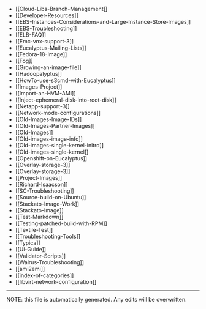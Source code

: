 * [[Cloud-Libs-Branch-Management]]
* [[Developer-Resources]]
* [[EBS-Instances-Considerations-and-Large-Instance-Store-Images]]
* [[EBS-Troubleshooting]]
* [[ELB-FAQ]]
* [[Emc-vnx-support-3]]
* [[Eucalyptus-Mailing-Lists]]
* [[Fedora-18-Image]]
* [[Fog]]
* [[Growing-an-image-file]]
* [[Hadoopalyptus]]
* [[HowTo-use-s3cmd-with-Eucalyptus]]
* [[Images-Project]]
* [[Import-an-HVM-AMI]]
* [[Inject-ephemeral-disk-into-root-disk]]
* [[Netapp-support-3]]
* [[Network-mode-configurations]]
* [[Old-Images-Image-IDs]]
* [[Old-Images-Partner-Images]]
* [[Old-Images]]
* [[Old-images-image-info]]
* [[Old-images-single-kernel-initrd]]
* [[Old-images-single-kernel]]
* [[Openshift-on-Eucalyptus]]
* [[Overlay-storage-3]]
* [[Overlay-storage-3]]
* [[Project-Images]]
* [[Richard-Isaacson]]
* [[SC-Troubleshooting]]
* [[Source-build-on-Ubuntu]]
* [[Stackato-Image-Work]]
* [[Stackato-Image]]
* [[Test-Markdown]]
* [[Testing-patched-build-with-RPM]]
* [[Textile-Test]]
* [[Troubleshooting-Tools]]
* [[Typica]]
* [[Ui-Guide]]
* [[Validator-Scripts]]
* [[Walrus-Troubleshooting]]
* [[ami2emi]]
* [[index-of-categories]]
* [[libvirt-network-configuration]]

*****
NOTE: this file is automatically generated. Any edits will be overwritten.
